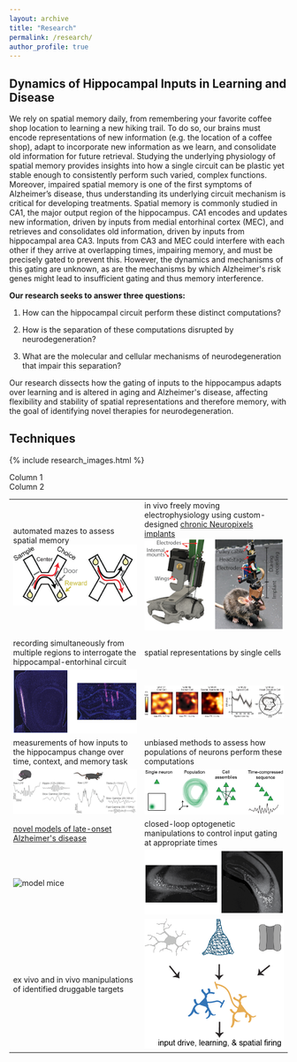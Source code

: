 ```yaml
---
layout: archive
title: "Research"
permalink: /research/
author_profile: true
---
```


## Dynamics of Hippocampal Inputs in Learning and Disease

<p style="text-align: center>
<img src="{{ site.url }}{{ site.baseurl }}/images/circuit.png">
</p>

We rely on spatial memory daily, from remembering your favorite coffee shop location to learning a new hiking trail. To do so, our brains must encode representations of new information (e.g. the location of a coffee shop), adapt to incorporate new information as we learn, and consolidate old information for future retrieval. Studying the underlying physiology of spatial memory provides insights into how a single circuit can be plastic yet stable enough to consistently perform such varied, complex functions. Moreover, impaired spatial memory is one of the first symptoms of Alzheimer’s disease, thus understanding its underlying circuit mechanism is critical for developing treatments. Spatial memory is commonly studied in CA1, the major output region of the hippocampus. CA1 encodes and updates new information, driven by inputs from medial entorhinal cortex (MEC), and retrieves and consolidates old information, driven by inputs from hippocampal area CA3. Inputs from CA3 and MEC could interfere with each other if they arrive at overlapping times, impairing memory, and must be precisely gated to prevent this. However, the dynamics and mechanisms of this gating are unknown, as are the mechanisms by which Alzheimer's risk genes might lead to insufficient gating and thus memory interference.

**Our research seeks to answer three questions:**

1. How can the hippocampal circuit perform these distinct computations?
	
2. How is the separation of these computations disrupted by neurodegeneration?
	
3. What are the molecular and cellular mechanisms of neurodegeneration that impair this separation?
	
Our research dissects how the gating of inputs to the hippocampus adapts over learning and is altered in aging and Alzheimer's disease, affecting flexibility and stability of spatial representations and therefore memory, with the goal of identifying novel therapies for neurodegeneration.


## Techniques

{% include research_images.html %}


<div class="container">
  <div class="row">
    <div class="col">
      Column 1
    </div>
    <div class="col">
      Column 2
    </div>
  </div>
</div>

|        |         |
| ------ | ------- |
| automated mazes to assess spatial memory ![Xmaze](../images/Xmaze.png) | in vivo freely moving electrophysiology using custom-designed [chronic Neuropixels implants](/resources/) ![Neuropixels implants](../images/chronic_npx_mouse.png) |
|  |   |
| recording simultaneously from multiple regions to interrogate the hippocampal-entorhinal circuit  | spatial representations by single cells    |
| ![electrode traces](../images/histology.png) | ![cell types](../images/cells.png)    |
| measurements of how inputs to the hippocampus change over time, context, and memory task    | unbiased methods to assess how populations of neurons perform these computations    |
| ![LFP traces](../images/traces.png) | ![population coding](../images/assemblies.png)        |
| [novel models of late-onset Alzheimer's disease](https://www.model-ad.org/)       | closed-loop optogenetic manipulations to control input gating at appropriate times        |
| ![model mice](../images/mice.jpg)       | ![inhibitory neurons](../images/DREADDS_histology.png)        |
| ex vivo and in vivo manipulations of identified druggable targets       | ![inhibitory neurons](../images/molecular.png)        |